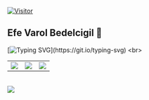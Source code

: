 [![Visitor](https://visitor-badge.laobi.icu/badge?page_id=EfeVaroll.EfeVaroll)](#)
 
## Efe Varol Bedelcigil 👋

[![Typing SVG](https://readme-typing-svg.demolab.com/?duration=10000&lines=A+self+developing+young+man+who's+into+cyber+security+and+computer+engineering;Follow+for+my+future+projects!)](https://git.io/typing-svg)
<br>

<table class="links">
<tr>
  <td><a href="https://github.com/EfeVaroll">
  <img src="https://img.shields.io/badge/GitHub-100000?style=for-the-badge&logo=github&logoColor=white"></a> 
    
<td><a href="https://www.linkedin.com/in/efevarolbedelcigil/">
<img src="https://img.shields.io/badge/LinkedIn-0077B5?style=for-the-badge&logo=linkedin&logoColor=white"></a> 
  
  <td><a href="https://dev.to/efevaroll">
<img src="https://img.shields.io/badge/dev.to-0A0A0A?style=for-the-badge&logo=dev.to&logoColor=white"></a> 
  </tr>
</table>
<br>
<img align="left" src="https://github-readme-stats.vercel.app/api?username=EfeVaroll&theme=github_dark">
